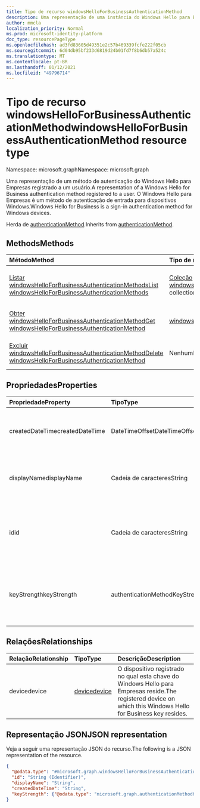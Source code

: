 ```yaml
---
title: Tipo de recurso windowsHelloForBusinessAuthenticationMethod
description: Uma representação de uma instância do Windows Hello para Empresas registrada para um usuário. O Windows Hello para Empresas é um método de autenticação de login.
author: mmcla
localization_priority: Normal
ms.prod: microsoft-identity-platform
doc_type: resourcePageType
ms.openlocfilehash: ad3fd83605d49351e2c57b469339fcfe222f05cb
ms.sourcegitcommit: 6d04db95bf233d6819d24b01fd7f8b6db57a524c
ms.translationtype: MT
ms.contentlocale: pt-BR
ms.lasthandoff: 01/12/2021
ms.locfileid: "49796714"
---
```

# <a name="windowshelloforbusinessauthenticationmethod-resource-type"></a><span data-ttu-id="05c48-104">Tipo de recurso windowsHelloForBusinessAuthenticationMethod</span><span class="sxs-lookup"><span data-stu-id="05c48-104">windowsHelloForBusinessAuthenticationMethod resource type</span></span>

<span data-ttu-id="05c48-105">Namespace: microsoft.graph</span><span class="sxs-lookup"><span data-stu-id="05c48-105">Namespace: microsoft.graph</span></span>

<span data-ttu-id="05c48-106">Uma representação de um método de autenticação do Windows Hello para Empresas registrado a um usuário.</span><span class="sxs-lookup"><span data-stu-id="05c48-106">A representation of a Windows Hello for Business authentication method registered to a user.</span></span> <span data-ttu-id="05c48-107">O Windows Hello para Empresas é um método de autenticação de entrada para dispositivos Windows.</span><span class="sxs-lookup"><span data-stu-id="05c48-107">Windows Hello for Business is a sign-in authentication method for Windows devices.</span></span>

<span data-ttu-id="05c48-108">Herda de [authenticationMethod](../resources/authenticationmethod.md).</span><span class="sxs-lookup"><span data-stu-id="05c48-108">Inherits from [authenticationMethod](../resources/authenticationmethod.md).</span></span>

## <a name="methods"></a><span data-ttu-id="05c48-109">Methods</span><span class="sxs-lookup"><span data-stu-id="05c48-109">Methods</span></span>
|<span data-ttu-id="05c48-110">Método</span><span class="sxs-lookup"><span data-stu-id="05c48-110">Method</span></span>|<span data-ttu-id="05c48-111">Tipo de retorno</span><span class="sxs-lookup"><span data-stu-id="05c48-111">Return type</span></span>|<span data-ttu-id="05c48-112">Descrição</span><span class="sxs-lookup"><span data-stu-id="05c48-112">Description</span></span>|
|:---|:---|:---|
|[<span data-ttu-id="05c48-113">Listar windowsHelloForBusinessAuthenticationMethods</span><span class="sxs-lookup"><span data-stu-id="05c48-113">List windowsHelloForBusinessAuthenticationMethods</span></span>](../api/windowshelloforbusinessauthenticationmethod-list.md)|<span data-ttu-id="05c48-114">[Coleção windowsHelloForBusinessAuthenticationMethod](../resources/windowshelloforbusinessauthenticationmethod.md)</span><span class="sxs-lookup"><span data-stu-id="05c48-114">[windowsHelloForBusinessAuthenticationMethod](../resources/windowshelloforbusinessauthenticationmethod.md) collection</span></span>|<span data-ttu-id="05c48-115">Obter uma lista dos [objetos windowsHelloForBusinessAuthenticationMethod](../resources/windowshelloforbusinessauthenticationmethod.md) e suas propriedades.</span><span class="sxs-lookup"><span data-stu-id="05c48-115">Get a list of the [windowsHelloForBusinessAuthenticationMethod](../resources/windowshelloforbusinessauthenticationmethod.md) objects and their properties.</span></span>|
|[<span data-ttu-id="05c48-116">Obter windowsHelloForBusinessAuthenticationMethod</span><span class="sxs-lookup"><span data-stu-id="05c48-116">Get windowsHelloForBusinessAuthenticationMethod</span></span>](../api/windowshelloforbusinessauthenticationmethod-get.md)|[<span data-ttu-id="05c48-117">windowsHelloForBusinessAuthenticationMethod</span><span class="sxs-lookup"><span data-stu-id="05c48-117">windowsHelloForBusinessAuthenticationMethod</span></span>](../resources/windowshelloforbusinessauthenticationmethod.md)|<span data-ttu-id="05c48-118">Leia as propriedades e as relações de um [objeto windowsHelloForBusinessAuthenticationMethod.](../resources/windowshelloforbusinessauthenticationmethod.md)</span><span class="sxs-lookup"><span data-stu-id="05c48-118">Read the properties and relationships of a [windowsHelloForBusinessAuthenticationMethod](../resources/windowshelloforbusinessauthenticationmethod.md) object.</span></span>|
|[<span data-ttu-id="05c48-119">Excluir windowsHelloForBusinessAuthenticationMethod</span><span class="sxs-lookup"><span data-stu-id="05c48-119">Delete windowsHelloForBusinessAuthenticationMethod</span></span>](../api/windowshelloforbusinessauthenticationmethod-delete.md)|<span data-ttu-id="05c48-120">Nenhum</span><span class="sxs-lookup"><span data-stu-id="05c48-120">None</span></span>|<span data-ttu-id="05c48-121">Exclui um [objeto windowsHelloForBusinessAuthenticationMethod.](../resources/windowshelloforbusinessauthenticationmethod.md)</span><span class="sxs-lookup"><span data-stu-id="05c48-121">Deletes a [windowsHelloForBusinessAuthenticationMethod](../resources/windowshelloforbusinessauthenticationmethod.md) object.</span></span>|

## <a name="properties"></a><span data-ttu-id="05c48-122">Propriedades</span><span class="sxs-lookup"><span data-stu-id="05c48-122">Properties</span></span>
|<span data-ttu-id="05c48-123">Propriedade</span><span class="sxs-lookup"><span data-stu-id="05c48-123">Property</span></span>|<span data-ttu-id="05c48-124">Tipo</span><span class="sxs-lookup"><span data-stu-id="05c48-124">Type</span></span>|<span data-ttu-id="05c48-125">Descrição</span><span class="sxs-lookup"><span data-stu-id="05c48-125">Description</span></span>|
|:---|:---|:---|
|<span data-ttu-id="05c48-126">createdDateTime</span><span class="sxs-lookup"><span data-stu-id="05c48-126">createdDateTime</span></span>|<span data-ttu-id="05c48-127">DateTimeOffset</span><span class="sxs-lookup"><span data-stu-id="05c48-127">DateTimeOffset</span></span>|<span data-ttu-id="05c48-128">A data e a hora em que essa chave do Windows Hello para Empresas foi registrada.</span><span class="sxs-lookup"><span data-stu-id="05c48-128">The date and time that this Windows Hello for Business key was registered.</span></span>|
|<span data-ttu-id="05c48-129">displayName</span><span class="sxs-lookup"><span data-stu-id="05c48-129">displayName</span></span>|<span data-ttu-id="05c48-130">Cadeia de caracteres</span><span class="sxs-lookup"><span data-stu-id="05c48-130">String</span></span>|<span data-ttu-id="05c48-131">O nome do dispositivo no qual o Windows Hello para Empresas está registrado</span><span class="sxs-lookup"><span data-stu-id="05c48-131">The name of the device on which Windows Hello for Business is registered</span></span>|
|<span data-ttu-id="05c48-132">id</span><span class="sxs-lookup"><span data-stu-id="05c48-132">id</span></span>|<span data-ttu-id="05c48-133">Cadeia de caracteres</span><span class="sxs-lookup"><span data-stu-id="05c48-133">String</span></span>|<span data-ttu-id="05c48-134">Um identificador exclusivo para esse método de autenticação.</span><span class="sxs-lookup"><span data-stu-id="05c48-134">A unique identifier for this authentication method.</span></span> <span data-ttu-id="05c48-135">Herdado de [authenticationMethod](../resources/authenticationmethod.md)</span><span class="sxs-lookup"><span data-stu-id="05c48-135">Inherited from [authenticationMethod](../resources/authenticationmethod.md)</span></span>|
|<span data-ttu-id="05c48-136">keyStrength</span><span class="sxs-lookup"><span data-stu-id="05c48-136">keyStrength</span></span>|<span data-ttu-id="05c48-137">authenticationMethodKeyStrength</span><span class="sxs-lookup"><span data-stu-id="05c48-137">authenticationMethodKeyStrength</span></span>|<span data-ttu-id="05c48-138">Força fundamental dessa chave do Windows Hello para Empresas.</span><span class="sxs-lookup"><span data-stu-id="05c48-138">Key strength of this Windows Hello for Business key.</span></span> <span data-ttu-id="05c48-139">Os valores possíveis são: `normal`, `weak`, `unknown`.</span><span class="sxs-lookup"><span data-stu-id="05c48-139">Possible values are: `normal`, `weak`, `unknown`.</span></span>|

## <a name="relationships"></a><span data-ttu-id="05c48-140">Relações</span><span class="sxs-lookup"><span data-stu-id="05c48-140">Relationships</span></span>
|<span data-ttu-id="05c48-141">Relação</span><span class="sxs-lookup"><span data-stu-id="05c48-141">Relationship</span></span>|<span data-ttu-id="05c48-142">Tipo</span><span class="sxs-lookup"><span data-stu-id="05c48-142">Type</span></span>|<span data-ttu-id="05c48-143">Descrição</span><span class="sxs-lookup"><span data-stu-id="05c48-143">Description</span></span>|
|:---|:---|:---|
|<span data-ttu-id="05c48-144">device</span><span class="sxs-lookup"><span data-stu-id="05c48-144">device</span></span>|[<span data-ttu-id="05c48-145">device</span><span class="sxs-lookup"><span data-stu-id="05c48-145">device</span></span>](../resources/device.md)|<span data-ttu-id="05c48-146">O dispositivo registrado no qual esta chave do Windows Hello para Empresas reside.</span><span class="sxs-lookup"><span data-stu-id="05c48-146">The registered device on which this Windows Hello for Business key resides.</span></span>|

## <a name="json-representation"></a><span data-ttu-id="05c48-147">Representação JSON</span><span class="sxs-lookup"><span data-stu-id="05c48-147">JSON representation</span></span>
<span data-ttu-id="05c48-148">Veja a seguir uma representação JSON do recurso.</span><span class="sxs-lookup"><span data-stu-id="05c48-148">The following is a JSON representation of the resource.</span></span>
<!-- {
  "blockType": "resource",
  "keyProperty": "id",
  "@odata.type": "microsoft.graph.windowsHelloForBusinessAuthenticationMethod",
  "baseType": "microsoft.graph.authenticationMethod",
  "openType": false
}
-->
``` json
{
  "@odata.type": "#microsoft.graph.windowsHelloForBusinessAuthenticationMethod",
  "id": "String (Identifier)",
  "displayName": "String",
  "createdDateTime": "String",
  "keyStrength": {"@odata.type": "microsoft.graph.authenticationMethodKeyStrength"}
}
```
